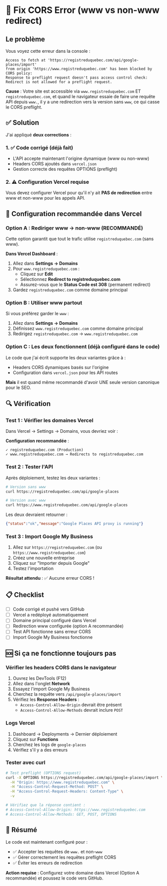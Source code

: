 # 🔧 Fix CORS Error (www vs non-www redirect)

## Le problème

Vous voyez cette erreur dans la console :
```
Access to fetch at 'https://registreduquebec.com/api/google-places/import'
from origin 'https://www.registreduquebec.com' has been blocked by CORS policy:
Response to preflight request doesn't pass access control check:
Redirect is not allowed for a preflight request.
```

**Cause** : Votre site est accessible via `www.registreduquebec.com` ET `registreduquebec.com`, et quand le navigateur essaie de faire une requête API depuis `www.`, il y a une redirection vers la version sans `www`, ce qui casse le CORS preflight.

## ✅ Solution

J'ai appliqué **deux corrections** :

### 1. ✅ Code corrigé (déjà fait)
- L'API accepte maintenant l'origine dynamique (www ou non-www)
- Headers CORS ajoutés dans `vercel.json`
- Gestion correcte des requêtes OPTIONS (preflight)

### 2. ⚠️ Configuration Vercel requise

Vous devez configurer Vercel pour qu'il n'y ait **PAS de redirection** entre www et non-www pour les appels API.

## 🚀 Configuration recommandée dans Vercel

### Option A : Rediriger www → non-www (RECOMMANDÉ)

Cette option garantit que tout le trafic utilise `registreduquebec.com` (sans www).

**Dans Vercel Dashboard** :
1. Allez dans **Settings → Domains**
2. Pour `www.registreduquebec.com` :
   - Cliquez sur **Edit**
   - Sélectionnez **Redirect to registreduquebec.com**
   - Assurez-vous que le **Status Code est 308** (permanent redirect)
3. Gardez `registreduquebec.com` comme domaine principal

### Option B : Utiliser www partout

Si vous préférez garder le `www` :

1. Allez dans **Settings → Domains**
2. Définissez `www.registreduquebec.com` comme domaine principal
3. Redirigez `registreduquebec.com` → `www.registreduquebec.com`

### Option C : Les deux fonctionnent (déjà configuré dans le code)

Le code que j'ai écrit supporte les deux variantes grâce à :
- Headers CORS dynamiques basés sur l'origine
- Configuration dans `vercel.json` pour les API routes

**Mais** il est quand même recommandé d'avoir UNE seule version canonique pour le SEO.

## 🔍 Vérification

### Test 1 : Vérifier les domaines Vercel

Dans Vercel → Settings → Domains, vous devriez voir :

**Configuration recommandée** :
```
✓ registreduquebec.com (Production)
✓ www.registreduquebec.com → Redirects to registreduquebec.com
```

### Test 2 : Tester l'API

Après déploiement, testez les deux variantes :

```bash
# Version sans www
curl https://registreduquebec.com/api/google-places

# Version avec www
curl https://www.registreduquebec.com/api/google-places
```

Les deux devraient retourner :
```json
{"status":"ok","message":"Google Places API proxy is running"}
```

### Test 3 : Import Google My Business

1. Allez sur `https://registreduquebec.com` (ou `https://www.registreduquebec.com`)
2. Créez une nouvelle entreprise
3. Cliquez sur "Importer depuis Google"
4. Testez l'importation

**Résultat attendu** : ✅ Aucune erreur CORS !

## 📋 Checklist

- [ ] Code corrigé et pushé vers GitHub
- [ ] Vercel a redéployé automatiquement
- [ ] Domaine principal configuré dans Vercel
- [ ] Redirection www configurée (option A recommandée)
- [ ] Test API fonctionne sans erreur CORS
- [ ] Import Google My Business fonctionne

## 🆘 Si ça ne fonctionne toujours pas

### Vérifier les headers CORS dans le navigateur

1. Ouvrez les DevTools (F12)
2. Allez dans l'onglet **Network**
3. Essayez l'import Google My Business
4. Cherchez la requête vers `/api/google-places/import`
5. Vérifiez les **Response Headers** :
   - `Access-Control-Allow-Origin` devrait être présent
   - `Access-Control-Allow-Methods` devrait inclure `POST`

### Logs Vercel

1. Dashboard → Deployments → Dernier déploiement
2. Cliquez sur **Functions**
3. Cherchez les logs de `google-places`
4. Vérifiez s'il y a des erreurs

### Tester avec curl

```bash
# Test preflight (OPTIONS request)
curl -X OPTIONS https://registreduquebec.com/api/google-places/import \
  -H "Origin: https://www.registreduquebec.com" \
  -H "Access-Control-Request-Method: POST" \
  -H "Access-Control-Request-Headers: Content-Type" \
  -v

# Vérifiez que la réponse contient :
# Access-Control-Allow-Origin: https://www.registreduquebec.com
# Access-Control-Allow-Methods: GET, POST, OPTIONS
```

## 🎯 Résumé

Le code est maintenant configuré pour :
- ✅ Accepter les requêtes de `www.` et non-`www`
- ✅ Gérer correctement les requêtes preflight CORS
- ✅ Éviter les erreurs de redirection

**Action requise** : Configurez votre domaine dans Vercel (Option A recommandée) et poussez le code vers GitHub.
